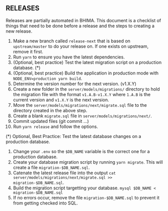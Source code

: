 RELEASES
--------

Releases are partially automated in BHIMA.  This document is a checklist of things that need to be done
before a release and the steps to creating a new release.

1. Make a new branch called `release-next` that is based on `upstream/master` to do your release on.  If one exists on upstream, remove it first.
2. Run `yarn` to ensure you have the latest dependencies.
3. (Optional, best practice) Test the latest migration script on a production database. (*)
4. (Optional, best practice) Build the application in production mode with `NODE_ENV=production yarn build`.
5. Determine the version number for the next version. (v1.X.Y)
6. Create a new folder in the `server/models/migrations/` directory to hold the migration file with the format `v1.A.B-v1.X.Y` where `1.A.B` is the current version and `v1.X.Y` is the next version.
7. Move the `server/models/migrations/next/migrate.sql` file to the directory created in the above step.
8. Create a blank `migrate.sql` file in `server/models/migrations/next/`.
9. Commit updated files (git commit ...)
10. Run `yarn release` and follow the options.


(*) Optional, Best Practice: Test the latest database changes on a production database.

1. Change your `.env` so the `$DB_NAME` variable is the correct one for a production database.
2. Create your database migration script by running `yarn migrate`.  This will create a file `migration-$DB_NAME.sql`.
3. Catenate the latest release file into the output `cat server/models/migrations/next/migrate.sql >> migration-$DB_NAME.sql`.
4. Build the migration script targetting your database. `mysql $DB_NAME < migration-$DB_NAME.sql`
5. If no errors occur, remove the file `migration-$DB_NAME.sql` to prevent it from getting checked into SQL.
